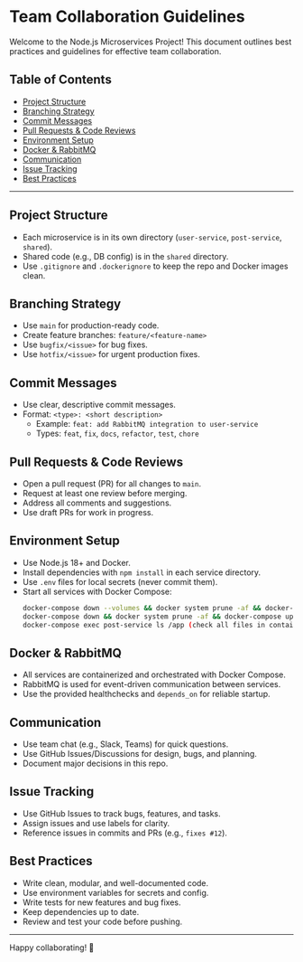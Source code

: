 # Team Collaboration Guidelines

Welcome to the Node.js Microservices Project! This document outlines best practices and guidelines for effective team collaboration.

## Table of Contents
- [Project Structure](#project-structure)
- [Branching Strategy](#branching-strategy)
- [Commit Messages](#commit-messages)
- [Pull Requests & Code Reviews](#pull-requests--code-reviews)
- [Environment Setup](#environment-setup)
- [Docker & RabbitMQ](#docker--rabbitmq)
- [Communication](#communication)
- [Issue Tracking](#issue-tracking)
- [Best Practices](#best-practices)

---

## Project Structure
- Each microservice is in its own directory (`user-service`, `post-service`, `shared`).
- Shared code (e.g., DB config) is in the `shared` directory.
- Use `.gitignore` and `.dockerignore` to keep the repo and Docker images clean.

## Branching Strategy
- Use `main` for production-ready code.
- Create feature branches: `feature/<feature-name>`
- Use `bugfix/<issue>` for bug fixes.
- Use `hotfix/<issue>` for urgent production fixes.

## Commit Messages
- Use clear, descriptive commit messages.
- Format: `<type>: <short description>`
  - Example: `feat: add RabbitMQ integration to user-service`
  - Types: `feat`, `fix`, `docs`, `refactor`, `test`, `chore`

## Pull Requests & Code Reviews
- Open a pull request (PR) for all changes to `main`.
- Request at least one review before merging.
- Address all comments and suggestions.
- Use draft PRs for work in progress.

## Environment Setup
- Use Node.js 18+ and Docker.
- Install dependencies with `npm install` in each service directory.
- Use `.env` files for local secrets (never commit them).
- Start all services with Docker Compose:
  ```bash
  docker-compose down --volumes && docker system prune -af && docker-compose up --build
  docker-compose down && docker system prune -af && docker-compose up --build(If ypu dont want to loose sql data)
  docker-compose exec post-service ls /app (check all files in container)
  ```

## Docker & RabbitMQ
- All services are containerized and orchestrated with Docker Compose.
- RabbitMQ is used for event-driven communication between services.
- Use the provided healthchecks and `depends_on` for reliable startup.

## Communication
- Use team chat (e.g., Slack, Teams) for quick questions.
- Use GitHub Issues/Discussions for design, bugs, and planning.
- Document major decisions in this repo.

## Issue Tracking
- Use GitHub Issues to track bugs, features, and tasks.
- Assign issues and use labels for clarity.
- Reference issues in commits and PRs (e.g., `fixes #12`).

## Best Practices
- Write clean, modular, and well-documented code.
- Use environment variables for secrets and config.
- Write tests for new features and bug fixes.
- Keep dependencies up to date.
- Review and test your code before pushing.

---

Happy collaborating! 🚀 
